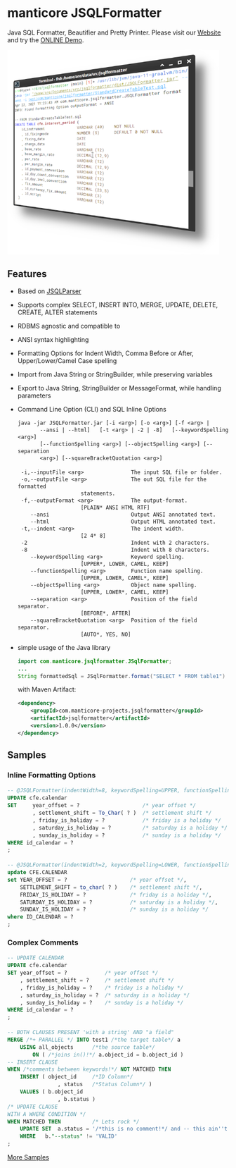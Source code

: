 # manticore JSQLFormatter
Java SQL Formatter, Beautifier and Pretty Printer. Please visit our [Website](http://manticore-projects.com/JSQLFormatter/index.html) and try the [ONLINE Demo](http://jsqlformatter.manticore-projects.com).


![ANSI Output](./src/site/sphinx/_static/ansi-terminal.png)

## Features
* Based on [JSQLParser](https://github.com/JSQLParser/JSqlParser)
* Supports complex SELECT, INSERT INTO, MERGE, UPDATE, DELETE, CREATE, ALTER statements
* RDBMS agnostic and compatible to
* ANSI syntax highlighting
* Formatting Options for Indent Width, Comma Before or After, Upper/Lower/Camel Case spelling
* Import from Java String or StringBuilder, while preserving variables
* Export to Java String, StringBuilder or MessageFormat, while handling parameters
* Command Line Option (CLI) and SQL Inline Options

    ```shell
    java -jar JSQLFormatter.jar [-i <arg>] [-o <arg>] [-f <arg> |
           --ansi | --html]   [-t <arg> | -2 | -8]   [--keywordSpelling <arg>]
           [--functionSpelling <arg>] [--objectSpelling <arg>] [--separation
           <arg>] [--squareBracketQuotation <arg>]

     -i,--inputFile <arg>               The input SQL file or folder.
     -o,--outputFile <arg>              The out SQL file for the formatted
                        statements.
     -f,--outputFormat <arg>            The output-format.
                        [PLAIN* ANSI HTML RTF]
        --ansi                          Output ANSI annotated text.
        --html                          Output HTML annotated text.
     -t,--indent <arg>                  The indent width.
                        [2 4* 8]
     -2                                 Indent with 2 characters.
     -8                                 Indent with 8 characters.
        --keywordSpelling <arg>         Keyword spelling.
                        [UPPER*, LOWER, CAMEL, KEEP]
        --functionSpelling <arg>        Function name spelling.
                        [UPPER, LOWER, CAMEL*, KEEP]
        --objectSpelling <arg>          Object name spelling.
                        [UPPER, LOWER*, CAMEL, KEEP]
        --separation <arg>              Position of the field separator.
                        [BEFORE*, AFTER]
        --squareBracketQuotation <arg>  Position of the field separator.
                        [AUTO*, YES, NO]
    ```


* simple usage of the Java library

    ```java
    import com.manticore.jsqlformatter.JSqlFormatter;
    ...
    String formattedSql = JSqlFormatter.format("SELECT * FROM table1")
    ```

    with Maven Artifact:

    ```xml
    <dependency>
        <groupId>com.manticore-projects.jsqlformatter</groupId>
        <artifactId>jsqlformatter</artifactId>
        <version>1.0.0</version>
    </dependency>
    ```


## Samples

### Inline Formatting Options
```sql
-- @JSQLFormatter(indentWidth=8, keywordSpelling=UPPER, functionSpelling=CAMEL, objectSpelling=LOWER, separation=BEFORE)
UPDATE cfe.calendar
SET     year_offset = ?                    /* year offset */
        , settlement_shift = To_Char( ? )  /* settlement shift */
        , friday_is_holiday = ?            /* friday is a holiday */
        , saturday_is_holiday = ?          /* saturday is a holiday */
        , sunday_is_holiday = ?            /* sunday is a holiday */
WHERE id_calendar = ?
;

-- @JSQLFormatter(indentWidth=2, keywordSpelling=LOWER, functionSpelling=KEEP, objectSpelling=UPPER, separation=AFTER)
update CFE.CALENDAR
set YEAR_OFFSET = ?                    /* year offset */,
    SETTLEMENT_SHIFT = to_char( ? )    /* settlement shift */,
    FRIDAY_IS_HOLIDAY = ?              /* friday is a holiday */,
    SATURDAY_IS_HOLIDAY = ?            /* saturday is a holiday */,
    SUNDAY_IS_HOLIDAY = ?              /* sunday is a holiday */
where ID_CALENDAR = ?
;
```

### Complex Comments
```sql
-- UPDATE CALENDAR
UPDATE cfe.calendar
SET year_offset = ?            /* year offset */
    , settlement_shift = ?     /* settlement shift */
    , friday_is_holiday = ?    /* friday is a holiday */
    , saturday_is_holiday = ?  /* saturday is a holiday */
    , sunday_is_holiday = ?    /* sunday is a holiday */
WHERE id_calendar = ?
;

-- BOTH CLAUSES PRESENT 'with a string' AND "a field"
MERGE /*+ PARALLEL */ INTO test1 /*the target table*/ a
    USING all_objects      /*the source table*/
        ON ( /*joins in()!*/ a.object_id = b.object_id )
-- INSERT CLAUSE
WHEN /*comments between keywords!*/ NOT MATCHED THEN
    INSERT ( object_id     /*ID Column*/
                , status   /*Status Column*/ )
    VALUES ( b.object_id
                , b.status )
/* UPDATE CLAUSE
WITH A WHERE CONDITION */
WHEN MATCHED THEN          /* Lets rock */
    UPDATE SET  a.status = '/*this is no comment!*/ and -- this ain''t either'
    WHERE   b."--status" != 'VALID'
;
```

[More Samples](http://manticore-projects.com/JSQLFormatter/samples.html)
